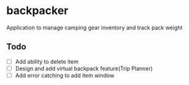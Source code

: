 # backpacker
Application to manage camping gear inventory and track pack weight

## Todo
- [ ] Add ability to delete item  
- [ ] Design and add virtual backpack feature(Trip Planner)  
- [ ] Add error catching to add item window  
